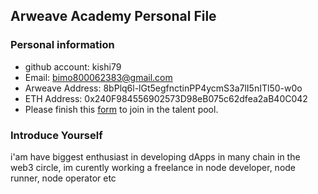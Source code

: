 ## Arweave Academy Personal File

### Personal information

- github account: kishi79
- Email: bimo800062383@gmail.com
- Arweave Address: 8bPlq6l-lGt5egfnctinPP4ycmS3a7lI5nITl50-w0o
- ETH Address: 0x240F984556902573D98eB075c62dfea2aB40C042
- Please finish this [form](https://docs.google.com/forms/d/e/1FAIpQLSfWA5fIIcBgmRppm3jNz5vmf9Mai_QMVil-2pO4r7YKn_Zhtw/viewform?usp=sf_link) to join in the talent pool.

### Introduce Yourself
 i'am have biggest enthusiast in developing dApps in many chain in the web3 circle, im curently working a freelance in node developer, node runner, node operator etc
